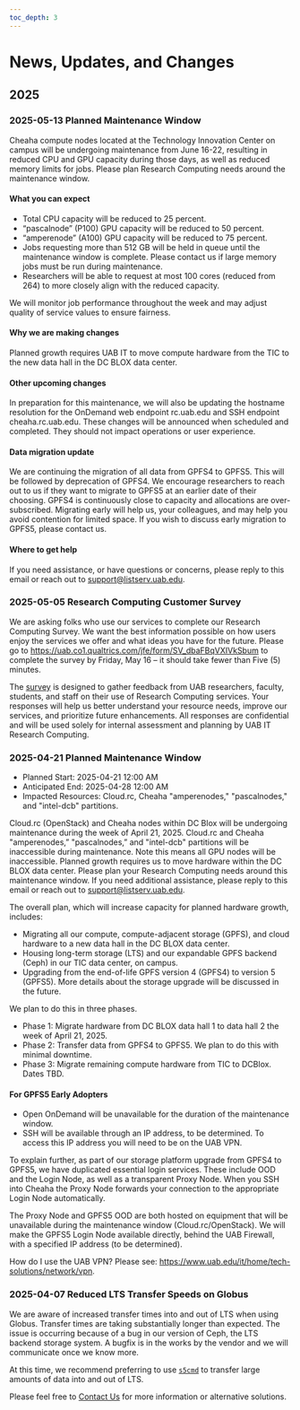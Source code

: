 ```yaml
---
toc_depth: 3
---
```


# News, Updates, and Changes

## 2025

### 2025-05-13 Planned Maintenance Window

Cheaha compute nodes located at the Technology Innovation Center on campus will be undergoing maintenance from June 16-22, resulting in reduced CPU and GPU capacity during those days, as well as reduced memory limits for jobs. Please plan Research Computing needs around the maintenance window.

#### What you can expect

- Total CPU capacity will be reduced to 25 percent.
- “pascalnode” (P100) GPU capacity will be reduced to 50 percent.
- “amperenode” (A100) GPU capacity will be reduced to 75 percent.
- Jobs requesting more than 512 GB will be held in queue until the maintenance window is complete. Please contact us if large memory jobs must be run during maintenance.
- Researchers will be able to request at most 100 cores (reduced from 264) to more closely align with the reduced capacity.

We will monitor job performance throughout the week and may adjust quality of service values to ensure fairness.

#### Why we are making changes

Planned growth requires UAB IT to move compute hardware from the TIC to the new data hall in the DC BLOX data center.

#### Other upcoming changes

In preparation for this maintenance, we will also be updating the hostname resolution for the OnDemand web endpoint rc.uab.edu and SSH endpoint cheaha.rc.uab.edu. These changes will be announced when scheduled and completed. They should not impact operations or user experience.

#### Data migration update

We are continuing the migration of all data from GPFS4 to GPFS5. This will be followed by deprecation of GPFS4. We encourage researchers to reach out to us if they want to migrate to GPFS5 at an earlier date of their choosing. GPFS4 is continuously close to capacity and allocations are over-subscribed. Migrating early will help us, your colleagues, and may help you avoid contention for limited space. If you wish to discuss early migration to GPFS5, please contact us.

#### Where to get help

If you need assistance, or have questions or concerns, please reply to this email or reach out to <support@listserv.uab.edu>.

### 2025-05-05 Research Computing Customer Survey

We are asking folks who use our services to complete our Research Computing Survey. We want the best information possible on how users enjoy the services we offer and what ideas you have for the future.
Please go to <https://uab.co1.qualtrics.com/jfe/form/SV_dbaFBqVXIVkSbum> to complete the survey by Friday, May 16 – it should take fewer than Five (5) minutes.

The [survey](https://uab.co1.qualtrics.com/jfe/form/SV_dbaFBqVXIVkSbum) is designed to gather feedback from UAB researchers, faculty, students, and staff on their use of Research Computing services. Your responses will help us better understand your resource needs, improve our services, and prioritize future enhancements. All responses are confidential and will be used solely for internal assessment and planning by UAB IT Research Computing.

### 2025-04-21 Planned Maintenance Window

- Planned Start: 2025-04-21 12:00 AM
- Anticipated End: 2025-04-28 12:00 AM
- Impacted Resources: Cloud.rc, Cheaha "amperenodes," "pascalnodes," and "intel-dcb" partitions.

Cloud.rc (OpenStack) and Cheaha nodes within DC Blox will be undergoing maintenance during the week of April 21, 2025. Cloud.rc and Cheaha "amperenodes,” "pascalnodes,” and "intel-dcb" partitions will be inaccessible during maintenance. Note this means all GPU nodes will be inaccessible. Planned growth requires us to move hardware within the DC BLOX data center. Please plan your Research Computing needs around this maintenance window. If you need additional assistance, please reply to this email or reach out to <support@listserv.uab.edu>.

The overall plan, which will increase capacity for planned hardware growth, includes:

- Migrating all our compute, compute-adjacent storage (GPFS), and cloud hardware to a new data hall in the DC BLOX data center.
- Housing long-term storage (LTS) and our expandable GPFS backend (Ceph) in our TIC data center, on campus.
- Upgrading from the end-of-life GPFS version 4 (GPFS4) to version 5 (GPFS5). More details about the storage upgrade will be discussed in the future.

We plan to do this in three phases.

- Phase 1: Migrate hardware from DC BLOX data hall 1 to data hall 2 the week of April 21, 2025.
- Phase 2: Transfer data from GPFS4 to GPFS5. We plan to do this with minimal downtime.
- Phase 3: Migrate remaining compute hardware from TIC to DCBlox. Dates TBD.

#### For GPFS5 Early Adopters

- Open OnDemand will be unavailable for the duration of the maintenance window.
- SSH will be available through an IP address, to be determined. To access this IP address you will need to be on the UAB VPN.

To explain further, as part of our storage platform upgrade from GPFS4 to GPFS5, we have duplicated essential login services. These include OOD and the Login Node, as well as a transparent Proxy Node. When you SSH into Cheaha the Proxy Node forwards your connection to the appropriate Login Node automatically.

The Proxy Node and GPFS5 OOD are both hosted on equipment that will be unavailable during the maintenance window (Cloud.rc/OpenStack). We will make the GPFS5 Login Node available directly, behind the UAB Firewall, with a specified IP address (to be determined).

How do I use the UAB VPN? Please see: <https://www.uab.edu/it/home/tech-solutions/network/vpn>.

### 2025-04-07 Reduced LTS Transfer Speeds on Globus

We are aware of increased transfer times into and out of LTS when using Globus. Transfer times are taking substantially longer than expected. The issue is occurring because of a bug in our version of Ceph, the LTS backend storage system. A bugfix is in the works by the vendor and we will communicate once we know more.

At this time, we recommend preferring to use [`s5cmd`](https://docs.rc.uab.edu/data_management/lts/interfaces/#s5cmd) to transfer large amounts of data into and out of LTS.

Please feel free to [Contact Us](./help/support.md) for more information or alternative solutions.
